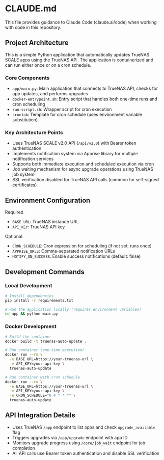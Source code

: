 # CLAUDE.md

This file provides guidance to Claude Code (claude.ai/code) when working with code in this repository.

## Project Architecture

This is a simple Python application that automatically updates TrueNAS SCALE apps using the TrueNAS API. The application is containerized and can run either once or on a cron schedule.

### Core Components

- `app/main.py`: Main application that connects to TrueNAS API, checks for app updates, and performs upgrades
- `docker-entrypoint.sh`: Entry script that handles both one-time runs and cron scheduling
- `run-script.sh`: Wrapper script for cron execution
- `crontab`: Template for cron schedule (uses environment variable substitution)

### Key Architecture Points

- Uses TrueNAS SCALE v2.0 API (`/api/v2.0`) with Bearer token authentication
- Implements notification system via Apprise library for multiple notification services
- Supports both immediate execution and scheduled execution via cron
- Job waiting mechanism for async upgrade operations using TrueNAS job system
- SSL verification disabled for TrueNAS API calls (common for self-signed certificates)

## Environment Configuration

Required:
- `BASE_URL`: TrueNAS instance URL
- `API_KEY`: TrueNAS API key

Optional:
- `CRON_SCHEDULE`: Cron expression for scheduling (if not set, runs once)
- `APPRISE_URLS`: Comma-separated notification URLs
- `NOTIFY_ON_SUCCESS`: Enable success notifications (default: false)

## Development Commands

### Local Development
```bash
# Install dependencies
pip install -r requirements.txt

# Run the application locally (requires environment variables)
cd app && python main.py
```

### Docker Development
```bash
# Build the container
docker build -t truenas-auto-update .

# Run container (one-time execution)
docker run --rm \
  -e BASE_URL=https://your-truenas-url \
  -e API_KEY=your-api-key \
  truenas-auto-update

# Run container with cron schedule
docker run --rm \
  -e BASE_URL=https://your-truenas-url \
  -e API_KEY=your-api-key \
  -e CRON_SCHEDULE="0 4 * * *" \
  truenas-auto-update
```

## API Integration Details

- Uses TrueNAS `/app` endpoint to list apps and check `upgrade_available` flag
- Triggers upgrades via `/app/upgrade` endpoint with app ID
- Monitors upgrade progress using `/core/job_wait` endpoint for job completion
- All API calls use Bearer token authentication and disable SSL verification